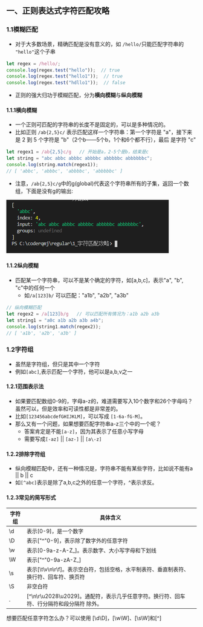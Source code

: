 ## 一、正则表达式字符匹配攻略

### 1.1模糊匹配

- 对于大多数场景，精确匹配是没有意义的，如 `/hello/`只能匹配字符串的 `"hello"`这个子串

```js
let regex = /hello/;
console.log(regex.test("hello"));  // true
console.log(regex.test("hello1"));  // true
console.log(regex.test("hdllo1"));  // false
```

- 正则的强大归功于模糊匹配，分为**横向模糊**与**纵向模糊**

#### 1.1.1横向模糊

- 一个正则可匹配的字符串的长度不是固定的，可以是多种情况的。
- 比如正则 `/ab{2,5}c/` 表示匹配这样一个字符串：第一个字符是 "a"，接下来是 2 到 5 个字符是 "b"（2个b——5个b，1个和6个都不行），最后 是字符 "c"

```js
let regex1 = /ab{2,5}c/g   // 开始是a，2-5个是b，结束是c
let string = "abc abbc abbbc abbbbc abbbbbc abbbbbbc";
console.log(string.match(regex1));
// [ 'abbc', 'abbbc', 'abbbbc', 'abbbbbc' ]
```

- 注意，`/ab{2,5}c/g`中的g(global)代表这个字符串所有的子集，返回一个数组，下面是没有g的输出:

![没有g](./images/without_g.png)



#### 1.1.2纵向模糊

- 匹配某一个字符串，可以不是某个确定的字符，如[a,b,c]，表示"a", "b", "c"中的任何一个
  - 如`/a[123]b/` 可以匹配："a1b", "a2b", "a3b"

```js
// 纵向模糊匹配
let regex2 = /a[123]b/g   // 可以匹配所有情况为：a1b a2b a3b
let string1 = "a0c a1b a2b a3b a4b";
console.log(string1.match(regex2));
// [ 'a1b', 'a2b', 'a3b' ]
```

### 1.2字符组

- 虽然是字符组，但只是其中一个字符
- 例如`[abc]`,表示匹配一个字符，他可以是a,b,v之一

#### 1.2.1范围表示法

- 如果要匹配数组0-9的，字母a-z的，难道需要写入10个数字和26个字母吗？虽然可以，但是效率和可读性都是非常差的。
- 比如`[123456abcdefGHIJKLM]`，可以写成 `[1-6a-fG-M]`。
- 那么又有一个问题，如果想要匹配字符串a-z三个中的一个呢？
  - 答案肯定是不能`[a-z]`，因为其表示了任意小写字母
  - 需要写成`[-az]` || `[az-]` || `[a\-z]`

#### 1.2.2排除字符组

- 纵向模糊匹配中，还有一种情况是，字符串不能有某些字符，比如说不能有a || b || c
- 如`[^abc]`表示是除了a,b,c之外的任意一个字符，^表示求反。

#### 1.2.3常见的简写形式

| 字符组 | 具体含义                                                     |
| ------ | ------------------------------------------------------------ |
| \d     | 表示[0-9]，是一个数字                                        |
| \D     | 表示["^"0-9]，表示除了数字外的任意字符                       |
| \w     | 表示[0-9a-z-A-Z_]。表示数字、大小写字母和下划线              |
| \W     | 表示["^"0-9a-zA-Z_]                                          |
| \s     | 表示[\t\v\n\r\f]。表示空白符，包括空格，水平制表符、垂直制表符、换行符、回车符、换页符 |
| \S     | 非空白符                                                     |
| .      | [^\n\r\u2028\u2029]。通配符，表示几乎任意字符。换行符、回车符、行分隔符和段分隔符 除外。 |

想要匹配任意字符怎么办？可以使用 [\d\D]，[\w\W]、[\s\W]和[^]

